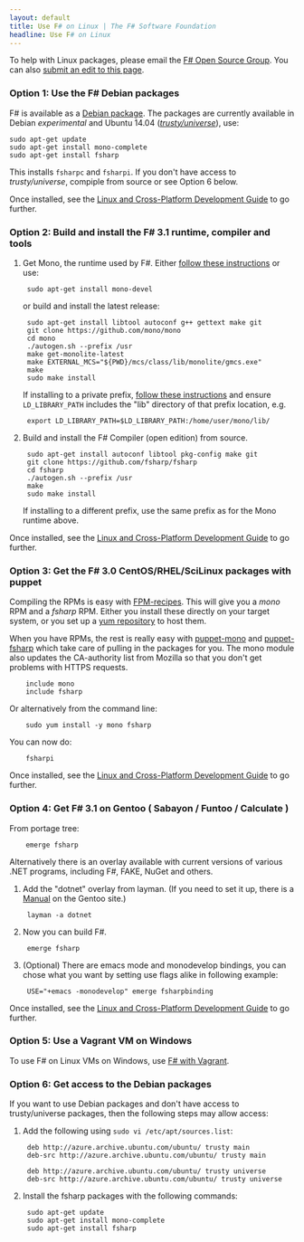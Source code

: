```yaml
---
layout: default
title: Use F# on Linux | The F# Software Foundation
headline: Use F# on Linux
---
```


To help with Linux packages, please email the [F# Open Source Group](http://fsharp.github.com).  You can also 
[submit an edit to this page](https://github.com/fsharp/fsfoundation/blob/gh-pages/use/linux/index.md).

### Option 1: Use the F# Debian packages 

F# is available as a [Debian package](http://packages.qa.debian.org/f/fsharp.html). The packages are currently available in Debian _experimental_ and Ubuntu 14.04 ([_trusty/universe_](http://packages.ubuntu.com/trusty/fsharp)), use:

    sudo apt-get update
    sudo apt-get install mono-complete
    sudo apt-get install fsharp

This installs `fsharpc` and `fsharpi`. If you don't have access to *trusty/universe*, compiple from source or see Option 6 below.


Once installed, see the [Linux and Cross-Platform Development Guide](/guides/mac-linux-cross-platform) to
go further.


### Option 2: Build and install the F# 3.1 runtime, compiler and tools


1. Get Mono, the runtime used by F#. Either [follow these instructions](http://www.go-mono.com/mono-downloads/download.html) or use:

        sudo apt-get install mono-devel
   
   or build and install the latest release:
   
        sudo apt-get install libtool autoconf g++ gettext make git
        git clone https://github.com/mono/mono
        cd mono
        ./autogen.sh --prefix /usr
        make get-monolite-latest
        make EXTERNAL_MCS="${PWD}/mcs/class/lib/monolite/gmcs.exe"
        make
        sudo make install

   If installing to a private prefix, [follow these instructions](http://mono-project.com/Parallel_Mono_Environments) and ensure `LD_LIBRARY_PATH` includes the "lib" directory of that prefix location, e.g.
   
        export LD_LIBRARY_PATH=$LD_LIBRARY_PATH:/home/user/mono/lib/

2. Build and install the F# Compiler (open edition) from source.

        sudo apt-get install autoconf libtool pkg-config make git
        git clone https://github.com/fsharp/fsharp
        cd fsharp
        ./autogen.sh --prefix /usr
        make
        sudo make install

   If installing to a different prefix, use the same prefix as for the Mono runtime above.

Once installed, see the [Linux and Cross-Platform Development Guide](/guides/mac-linux-cross-platform) to
go further.


### Option 3: Get the F# 3.0 CentOS/RHEL/SciLinux packages with puppet

Compiling the RPMs is easy with
[FPM-recipes](https://github.com/haf/fpm-recipes). This will give you a *mono*
RPM and a *fsharp* RPM. Either you install these directly on your target system,
or you set up a [yum repository](https://github.com/haf/puppet-yum) to host
them.

When you have RPMs, the rest is really easy with
[puppet-mono](https://github.com/haf/puppet-mono) and
[puppet-fsharp](https://github.com/haf/puppet-fsharp) which take care of pulling
in the packages for you. The mono module also updates the CA-authority list from
Mozilla so that you don't get problems with HTTPS requests.

        include mono
        include fsharp

Or alternatively from the command line:

        sudo yum install -y mono fsharp

You can now do:

        fsharpi

Once installed, see the [Linux and Cross-Platform Development Guide](/guides/mac-linux-cross-platform) to
go further.


### Option 4: Get F# 3.1 on Gentoo ( Sabayon / Funtoo / Calculate )

From portage tree:

        emerge fsharp

Alternatively there is an overlay available with current versions of various .NET programs, including F#, FAKE, NuGet and others.

1. Add the "dotnet" overlay from layman. (If you need to set it up, there is a [Manual](http://www.gentoo.org/proj/en/overlays/userguide.xml) on the Gentoo site.)

        layman -a dotnet 

2. Now you can build F#.

        emerge fsharp
        
3. (Optional) There are emacs mode and monodevelop bindings, you can chose what you want by setting use flags alike in following example:

        USE="+emacs -monodevelop" emerge fsharpbinding

Once installed, see the [Linux and Cross-Platform Development Guide](/guides/mac-linux-cross-platform) to
go further.


### Option 5: Use a Vagrant VM on Windows

To use F# on Linux VMs on Windows, use [F# with Vagrant](http://christoph.ruegg.name/blog/test-csharp-fsharp-on-mono-with-vagrant.html).


### Option 6: Get access to the Debian packages

If you want to use Debian packages and don't have access to trusty/universe packages, then 
the following steps may allow access:

1. Add the following using `sudo vi /etc/apt/sources.list`:

        deb http://azure.archive.ubuntu.com/ubuntu/ trusty main
        deb-src http://azure.archive.ubuntu.com/ubuntu/ trusty main
        
        deb http://azure.archive.ubuntu.com/ubuntu/ trusty universe
        deb-src http://azure.archive.ubuntu.com/ubuntu/ trusty universe

2. Install the fsharp packages with the following commands:

        sudo apt-get update
        sudo apt-get install mono-complete
        sudo apt-get install fsharp


